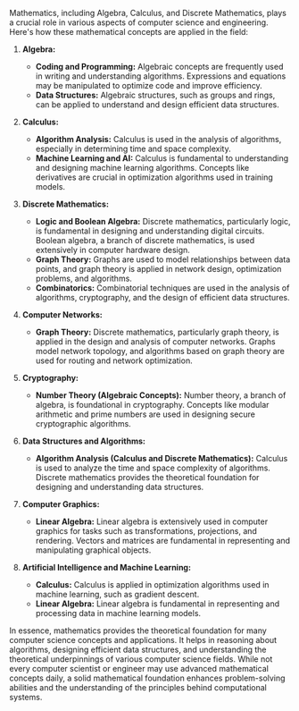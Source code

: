 Mathematics, including Algebra, Calculus, and Discrete Mathematics, plays a crucial role in various aspects of computer science and engineering. Here's how these mathematical concepts are applied in the field:

1. **Algebra:**
   - **Coding and Programming:** Algebraic concepts are frequently used in writing and understanding algorithms. Expressions and equations may be manipulated to optimize code and improve efficiency.
   - **Data Structures:** Algebraic structures, such as groups and rings, can be applied to understand and design efficient data structures.

2. **Calculus:**
   - **Algorithm Analysis:** Calculus is used in the analysis of algorithms, especially in determining time and space complexity.
   - **Machine Learning and AI:** Calculus is fundamental to understanding and designing machine learning algorithms. Concepts like derivatives are crucial in optimization algorithms used in training models.

3. **Discrete Mathematics:**
   - **Logic and Boolean Algebra:** Discrete mathematics, particularly logic, is fundamental in designing and understanding digital circuits. Boolean algebra, a branch of discrete mathematics, is used extensively in computer hardware design.
   - **Graph Theory:** Graphs are used to model relationships between data points, and graph theory is applied in network design, optimization problems, and algorithms.
   - **Combinatorics:** Combinatorial techniques are used in the analysis of algorithms, cryptography, and the design of efficient data structures.

4. **Computer Networks:**
   - **Graph Theory:** Discrete mathematics, particularly graph theory, is applied in the design and analysis of computer networks. Graphs model network topology, and algorithms based on graph theory are used for routing and network optimization.

5. **Cryptography:**
   - **Number Theory (Algebraic Concepts):** Number theory, a branch of algebra, is foundational in cryptography. Concepts like modular arithmetic and prime numbers are used in designing secure cryptographic algorithms.

6. **Data Structures and Algorithms:**
   - **Algorithm Analysis (Calculus and Discrete Mathematics):** Calculus is used to analyze the time and space complexity of algorithms. Discrete mathematics provides the theoretical foundation for designing and understanding data structures.

7. **Computer Graphics:**
   - **Linear Algebra:** Linear algebra is extensively used in computer graphics for tasks such as transformations, projections, and rendering. Vectors and matrices are fundamental in representing and manipulating graphical objects.

8. **Artificial Intelligence and Machine Learning:**
   - **Calculus:** Calculus is applied in optimization algorithms used in machine learning, such as gradient descent.
   - **Linear Algebra:** Linear algebra is fundamental in representing and processing data in machine learning models.

In essence, mathematics provides the theoretical foundation for many computer science concepts and applications. It helps in reasoning about algorithms, designing efficient data structures, and understanding the theoretical underpinnings of various computer science fields. While not every computer scientist or engineer may use advanced mathematical concepts daily, a solid mathematical foundation enhances problem-solving abilities and the understanding of the principles behind computational systems.
